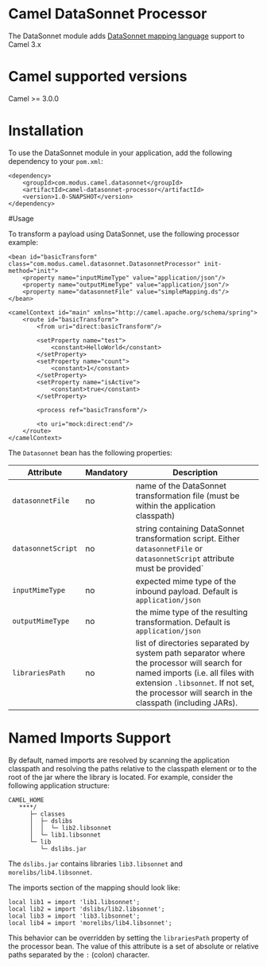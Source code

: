 # Camel DataSonnet Processor

The DataSonnet module adds [DataSonnet mapping language](http://datasonnet.com) support to Camel 3.x

# Camel supported versions
Camel >= 3.0.0

# Installation

To use the DataSonnet module in your application, add the following dependency to your `pom.xml`:

```
<dependency>
    <groupId>com.modus.camel.datasonnet</groupId>
    <artifactId>camel-datasonnet-processor</artifactId>
    <version>1.0-SNAPSHOT</version>
</dependency>
```
#Usage

To transform a payload using DataSonnet, use the following processor example:

```
<bean id="basicTransform" class="com.modus.camel.datasonnet.DatasonnetProcessor" init-method="init">
    <property name="inputMimeType" value="application/json"/>
    <property name="outputMimeType" value="application/json"/>
    <property name="datasonnetFile" value="simpleMapping.ds"/>
</bean>

<camelContext id="main" xmlns="http://camel.apache.org/schema/spring">
    <route id="basicTransform">
        <from uri="direct:basicTransform"/>

        <setProperty name="test">
            <constant>HelloWorld</constant>
        </setProperty>
        <setProperty name="count">
            <constant>1</constant>
        </setProperty>
        <setProperty name="isActive">
            <constant>true</constant>
        </setProperty>

        <process ref="basicTransform"/>

        <to uri="mock:direct:end"/>
    </route>
</camelContext>

```

The `Datasonnet` bean has the following properties:

| Attribute | Mandatory | Description |
| --------- | --------- | ----------- |
| `datasonnetFile` | no | name of the DataSonnet transformation file (must be within the application classpath) |
| `datasonnetScript` | no | string containing DataSonnet transformation script. Either `datasonnetFile` or `datasonnetScript` attribute must be provided`|
| `inputMimeType` | no | expected mime type of the inbound payload. Default is `application/json`|
| `outputMimeType` | no | the mime type of the resulting transformation. Default is `application/json`|
| `librariesPath` | no | list of directories separated by system path separator where the processor will search for named imports (i.e. all files with extension `.libsonnet`. If not set, the processor will search in the classpath (including JARs).  |

# Named Imports Support
By default, named imports are resolved by scanning the application classpath and resolving the paths relative
to the classpath element or to the root of the jar where the library is located.
For example, consider the following application structure:

```
CAMEL_HOME
   ****/
      ├─ classes
      │  ├─ dslibs
      │  │  └─ lib2.libsonnet
      │  └─ lib1.libsonnet
      └─ lib
         └─ dslibs.jar      
```

The `dslibs.jar` contains libraries `lib3.libsonnet` and `morelibs/lib4.libsonnet`.

The imports section of the mapping should look like:

```
local lib1 = import 'lib1.libsonnet';
local lib2 = import 'dslibs/lib2.libsonnet';
local lib3 = import 'lib3.libsonnet';
local lib4 = import 'morelibs/lib4.libsonnet';
```

This behavior can be overridden by setting the `librariesPath` property of the processor bean. The value of this attribute is a set of absolute or relative paths separated by the `:` (colon) character.

